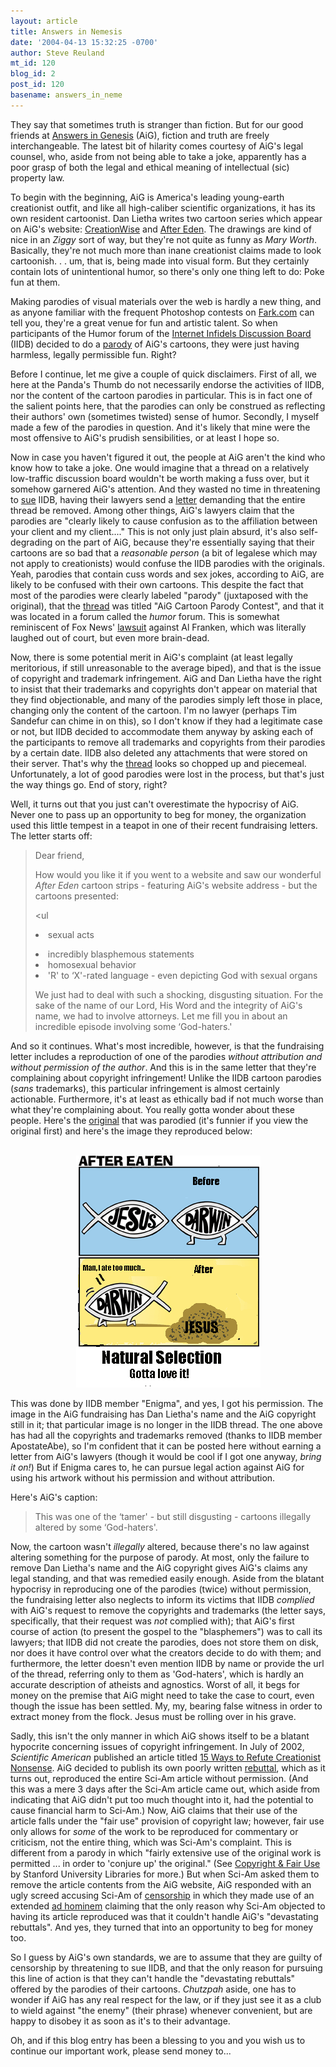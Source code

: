 ```yaml
---
layout: article
title: Answers in Nemesis
date: '2004-04-13 15:32:25 -0700'
author: Steve Reuland
mt_id: 120
blog_id: 2
post_id: 120
basename: answers_in_neme
---
```

They say that sometimes truth is stranger than fiction.  But for our good friends at <a href="http://www.answersingenesis.org/">Answers in Genesis</a> (AiG), fiction and truth are freely interchangeable.  The latest bit of hilarity comes courtesy of AiG's legal counsel, who, aside from not being able to take a joke, apparently has a poor grasp of both the legal and ethical meaning of intellectual (sic) property law.

To begin with the beginning, AiG is America's leading young-earth creationist outfit, and like all high-caliber scientific organizations, it has its own resident cartoonist.  Dan Lietha writes two cartoon series which appear on AiG's website: <a href="http://www.answersingenesis.org/CreationWise/CW_Pages/CW_TOC.asp">CreationWise</a> and <a href="http://www.answersingenesis.org/AfterEden/AE_Pages/AE_TOC.asp">After Eden</a>.  The drawings are kind of nice in an <I>Ziggy</I> sort of way, but they're not quite as funny as <I>Mary Worth</I>.  Basically, they're not much more than inane creationist claims made to look cartoonish. . . um, that is, being made into visual form.  But they certainly contain lots of unintentional humor, so there's only one thing left to do:  Poke fun at them.

Making parodies of visual materials over the web is hardly a new thing, and as anyone familiar with the frequent Photoshop contests on <a href=" http://www.fark.com/">Fark.com</a> can tell you, they're a great venue for fun and artistic talent.  So when participants of the Humor forum of the <a href="http://www.iidb.org/vbb/index.php" target="new">Internet Infidels Discussion Board</a> (IIDB) decided to do a <a href="http://www.iidb.org/vbb/showthread.php?t=66561">parody</A> of AiG's cartoons, they were just having harmless, legally permissible fun.  Right? 



<!--more-->

Before I continue, let me give a couple of quick disclaimers.  First of all, we here at the Panda's Thumb do not necessarily endorse the activities of IIDB, nor the content of the cartoon parodies in particular.  This is in fact one of the salient points here, that the parodies can only be construed as reflecting their authors' own (sometimes twisted) sense of humor.  Secondly, I myself made a few of the parodies in question.  And it's likely that mine were the most offensive to AiG's prudish sensibilities, or at least I hope so.  

Now in case you haven't figured it out, the people at AiG aren't the kind who know how to take a joke.  One would imagine that a thread on a relatively low-traffic discussion board wouldn't be worth making a fuss over, but it somehow garnered AiG's attention.  And they wasted no time in threatening to <a href="http://www.iidb.org/vbb/showthread.php?t=76480&page=1">sue</a> IIDB, having their lawyers send a <a href="http://www.chillingeffects.org/protest/notice.cgi?NoticeID=1069">letter</a> demanding that the entire thread be removed.  Among other things, AiG's lawyers claim that the parodies are "clearly likely to cause confusion as to the affiliation between your client and my client...."  This is not only just plain absurd, it's also self-degrading on the part of AiG, because they're essentially saying that their cartoons are so bad that a <I>reasonable person</I> (a bit of legalese which may not apply to creationists) would confuse the IIDB parodies with the originals.  Yeah, parodies that contain cuss words and sex jokes, according to AiG, are likely to be confused with their own cartoons.  This despite the fact that most of the parodies were clearly labeled "parody" (juxtaposed with the original), that the <a href="http://www.iidb.org/vbb/showthread.php?t=66561">thread</a> was titled "AiG Cartoon Parody Contest", and that it was located in a forum called the <I>humor</I> forum.  This is somewhat reminiscent of Fox News' <a href="http://1010wins.com/topstories/winstopstories_story_237170454.html">lawsuit</a> against Al Franken, which was literally laughed out of court, but even more brain-dead.  

Now, there is some potential merit in AiG's complaint (at least legally meritorious, if still unreasonable to the average biped), and that is the issue of copyright and trademark infringement.  AiG and Dan Lietha have the right to insist that their trademarks and copyrights don't appear on material that they find objectionable, and many of the parodies simply left those in place, changing only the content of the cartoon.  I'm no lawyer (perhaps Tim Sandefur can chime in on this), so I don't know if they had a legitimate case or not, but IIDB decided to accommodate them anyway by asking each of the participants to remove all trademarks and copyrights from their parodies by a certain date.  IIDB also deleted any attachments that were stored on their server.  That's why the <a href="http://www.iidb.org/vbb/showthread.php?t=66561">thread</a> looks so chopped up and piecemeal.  Unfortunately, a lot of good parodies were lost in the process, but that's just the way things go.  End of story, right?

Well, it turns out that you just can't overestimate the hypocrisy of AiG.  Never one to pass up an opportunity to beg for money, the organization used this little tempest in a teapot in one of their recent fundraising letters.  The letter starts off:

<blockquote><p>Dear friend,

How would you like it if you went to a website and saw our wonderful <I>After Eden</I> cartoon strips - featuring AiG's website address - but the cartoons presented:

<ul<li>sexual acts</li>
<li>incredibly blasphemous statements</li>
<li>homosexual behavior</li>
<li>'R' to ‘X'-rated language - even depicting God with sexual organs</li></ul>

We just had to deal with such a shocking, disgusting situation.  For the sake of the name of our Lord, His Word and the integrity of AiG's name, we had to involve attorneys.  Let me fill you in about an incredible episode involving some ‘God-haters.'</blockquote>                   

And so it continues.  What's most incredible, however, is that the fundraising letter includes a reproduction of one of the parodies <I>without attribution and without permission of the author</I>.  And this is in the same letter that they're complaining about copyright infringement!  Unlike the IIDB cartoon parodies (<I>sans</I> trademarks), this particular infringement is almost certainly actionable.  Furthermore, it's at least as ethically bad if not much worse than what they're complaining about.  You really gotta wonder about these people.  Here's the <a href="http://www.answersingenesis.org/AfterEden/AE_Pages/ae7-19-2002.asp">original</a> that was parodied (it's funnier if you view the original first) and here's the image they reproduced below: 

<br>
<center><img src="/uploads/2005/034cenigma.gif" width="295" height="371" border="0" /></a></center>

This was done by IIDB member "Enigma", and yes, I got his permission.  The image in the AiG fundraising has Dan Lietha's name and the AiG copyright still in it; that particular image is no longer in the IIDB thread.  The one above has had all the copyrights and trademarks removed (thanks to IIDB member ApostateAbe), so I'm confident that it can be posted here without earning a letter from AiG's lawyers (though it would be cool if I got one anyway, <i>bring it on!</i>)  But if Enigma cares to, he can pursue legal action against AiG for using his artwork without his permission and without attribution.

Here's AiG's caption:

<blockquote><p>This was one of the ‘tamer' - but still disgusting - cartoons illegally altered by some ‘God-haters'.</p></blockquote>

Now, the cartoon wasn't <I>illegally</I> altered, because there's no law against altering something for the purpose of parody.  At most, only the failure to remove Dan Lietha's name and the AiG copyright gives AiG's claims any legal standing, and that was remedied easily enough.  Aside from the blatant hypocrisy in reproducing one of the parodies (twice) without permission, the fundraising letter also neglects to inform its victims that IIDB <I>complied</I> with AiG's request to remove the copyrights and trademarks (the letter says, specifically, that their request was <I>not</I> complied with); that AiG's first course of action (to present the gospel to the "blasphemers") was to call its lawyers; that IIDB did not create the parodies, does not store them on disk, nor does it have control over what the creators decide to do with them; and furthermore, the letter doesn't even mention IIDB by name or provide the url of the thread, referring only to them as 'God-haters', which is hardly an accurate description of atheists and agnostics.  Worst of all, it begs for money on the premise that AiG might need to take the case to court, even though the issue has been settled.  My, my, bearing false witness in order to extract money from the flock.  Jesus must be rolling over in his grave.

Sadly, this isn't the only manner in which AiG shows itself to be a blatant hypocrite concerning issues of copyright infringement.  In July of 2002, <I>Scientific American</I> published an article titled <a href="http://www.sciam.com/article.cfm?articleID=000D4FEC-7D5B-1D07-8E49809EC588EEDF&pageNumber=1&catID=2">15 Ways to Refute Creationist Nonsense</a>.  AiG decided to publish its own poorly written <a href="http://www.answersingenesis.org/news/scientific_american.asp">rebuttal</a>, which as it turns out, reproduced the entire Sci-Am article without permission.  (And this was a mere 3 days after the Sci-Am article came out, which aside from indicating that AiG didn't put too much thought into it, had the potential to cause financial harm to Sci-Am.)  Now, AiG claims that their use of the article falls under the "fair use" provision of copyright law; however, fair use only allows for <i>some</i> of the work to be reproduced for commentary or criticism, not the entire thing, which was Sci-Am's complaint.  This is different from a parody in which "fairly extensive use of the original work is permitted ... in order to 'conjure up' the original."  (See <a href="http://fairuse.stanford.edu/Copyright_and_Fair_Use_Overview/chapter9/9-a.html#1">Copyright & Fair Use</a> by Stanford University Libraries for more.)  But when Sci-Am asked them to remove the article contents from the AiG website, AiG responded with an ugly screed accusing Sci-Am of <a href="http://www.answersingenesis.org/news/0711sciam.asp">censorship</a> in which they made use of an extended <a href="http://www.answersingenesis.org/docs2002/0802letter.asp">ad hominem</a> claiming that the only reason why Sci-Am objected to having its article reproduced was that it couldn't handle AiG's "devastating rebuttals".  And yes, they turned that into an opportunity to beg for money too.

So I guess by AiG's own standards, we are to assume that they are guilty of censorship by threatening to sue IIDB, and that the only reason for pursuing this line of action is that they can't handle the "devastating rebuttals" offered by the parodies of their cartoons.  <I>Chutzpah</I> aside, one has to wonder if AiG has any real respect for the law, or if they just see it as a club to wield against "the enemy" (their phrase) whenever convenient, but are happy to disobey it as soon as it's to their advantage.

Oh, and if this blog entry has been a blessing to you and you wish us to continue our important work, please send money to...






